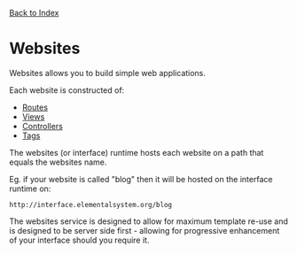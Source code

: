 [Back to Index](/documentation)

# Websites

Websites allows you to build simple web applications.

Each website is constructed of:

* [Routes](/documentation/websites/routes)
* [Views](/documentation/websites/views)
* [Controllers](/documentation/websites/controllers)
* [Tags](/documentation/websites/tags)

The websites (or interface) runtime hosts each website on a path that equals the websites name.

Eg. if your website is called "blog" then it will be hosted on the interface runtime on:

`http://interface.elementalsystem.org/blog`

The websites service is designed to allow for maximum template re-use and is designed to be server side first - allowing for progressive enhancement of your interface should you require it.